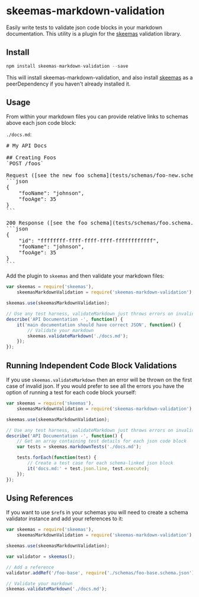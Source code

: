 # skeemas-markdown-validation
Easily write tests to validate json code blocks in your markdown documentation. This utility is a plugin for the [skeemas](https://github.com/Prestaul/skeemas) validation library.

## Install
```js
npm install skeemas-markdown-validation --save
```

This will install skeemas-markdown-validation, and also install [skeemas](https://github.com/Prestaul/skeemas) as a peerDependency if you haven't already installed it.

## Usage
From within your markdown files you can provide relative links to schemas above each json code block:

`./docs.md`:
<pre>
# My API Docs

## Creating Foos
`POST /foos`

Request ([see the new foo schema](tests/schemas/foo-new.schema.js)):
```json
{
    "fooName": "johnson",
    "fooAge": 35
}
```

200 Response ([see the foo schema](tests/schemas/foo.schema.js)):
```json
{
    "id": "ffffffff-ffff-ffff-ffff-ffffffffffff",
    "fooName": "johnson",
    "fooAge": 35
}
```
</pre>

Add the plugin to `skeemas` and then validate your markdown files:
```js
var skeemas = require('skeemas'),
    skeemasMarkdownValidation = require('skeemas-markdown-validation');

skeemas.use(skeemasMarkdownValidation);

// Use any test harness, validateMarkdown just throws errors on invalid json
describe('API Documentation -', function() {
    it('main documentation should have correct JSON', function() {
        // Validate your markdown
        skeemas.validateMarkdown('./docs.md');
    });
});
```


## Running Independent Code Block Validations
If you use `skeemas.validateMarkdown` then an error will be thrown on the first case of invalid json. If you would prefer to see all the errors you have the option of running a test for each code block yourself:

```js
var skeemas = require('skeemas'),
    skeemasMarkdownValidation = require('skeemas-markdown-validation');

skeemas.use(skeemasMarkdownValidation);

// Use any test harness, validateMarkdown just throws errors on invalid json
describe('API Documentation -', function() {
    // Get an array containing test details for each json code block
    var tests = skeemas.markdownTests('./docs.md');

    tests.forEach(function(test) {
        // Create a test case for each schema-linked json block
        it('docs.md:' + test.json.line, test.execute);
    });
});
```


## Using References
If you want to use `$ref`s in your schemas you will need to create a schema validator instance and add your references to it:

```js
var skeemas = require('skeemas'),
    skeemasMarkdownValidation = require('skeemas-markdown-validation');

skeemas.use(skeemasMarkdownValidation);

var validator = skeemas();

// Add a reference
validator.addRef('/foo-base', require('./schemas/foo-base.schema.json'));

// Validate your markdown
skeemas.validateMarkdown('./docs.md');
```
